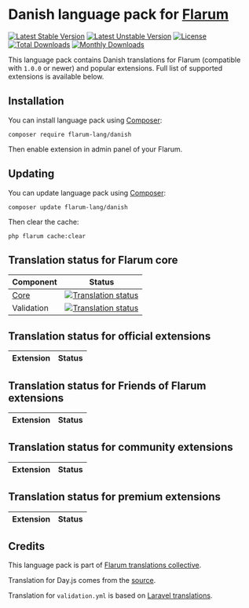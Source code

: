 # Danish language pack for [Flarum](https://flarum.org/)

[![Latest Stable Version](https://img.shields.io/packagist/v/flarum-lang/danish?color=success&label=stable)](https://packagist.org/packages/flarum-lang/danish) 
[![Latest Unstable Version](https://img.shields.io/packagist/v/flarum-lang/danish?include_prereleases&label=unstable)](https://packagist.org/packages/flarum-lang/danish) 
[![License](https://img.shields.io/packagist/l/flarum-lang/danish)](https://packagist.org/packages/flarum-lang/danish) 
[![Total Downloads](https://img.shields.io/packagist/dt/flarum-lang/danish)](https://packagist.org/packages/flarum-lang/danish/stats) 
[![Monthly Downloads](https://img.shields.io/packagist/dm/flarum-lang/danish)](https://packagist.org/packages/flarum-lang/danish/stats) 

This language pack contains Danish translations for Flarum (compatible with `1.0.0` or newer) and popular extensions. Full list of supported extensions is available below.


## Installation

You can install language pack using [Composer](https://getcomposer.org/):

```console
composer require flarum-lang/danish
```

Then enable extension in admin panel of your Flarum.


## Updating

You can update language pack using [Composer](https://getcomposer.org/):

```console
composer update flarum-lang/danish
```

Then clear the cache:

```console
php flarum cache:clear
```


## Translation status for Flarum core

| Component | Status |
| --- | --- |
| [Core](https://github.com/flarum/core) | [![Translation status](https://weblate.rob006.net/widgets/flarum/da/core/svg-badge.svg)](https://weblate.rob006.net/projects/flarum/core/da/) |
| Validation | [![Translation status](https://weblate.rob006.net/widgets/flarum/da/validation/svg-badge.svg)](https://weblate.rob006.net/projects/flarum/validation/da/) |


## Translation status for official extensions

<!-- flarum-extensions-list-start -->

| Extension | Status |
| --- | --- |

<!-- flarum-extensions-list-stop -->


## Translation status for Friends of Flarum extensions

<!-- fof-extensions-list-start -->

| Extension | Status |
| --- | --- |

<!-- fof-extensions-list-stop -->


## Translation status for community extensions

<!-- various-extensions-list-start -->

| Extension | Status |
| --- | --- |

<!-- various-extensions-list-stop -->


## Translation status for premium extensions

<!-- premium-extensions-list-start -->

| Extension | Status |
| --- | --- |

<!-- premium-extensions-list-stop -->


## Credits

This language pack is part of [Flarum translations collective](https://github.com/rob006-software/flarum-translations).

Translation for Day.js comes from the [source](https://github.com/iamkun/dayjs/blob/v1.10.4/src/locale/xx.js).

Translation for `validation.yml` is based on [Laravel translations](https://github.com/Laravel-Lang/lang/blob/8.1.3/src/xx/validation.php).
